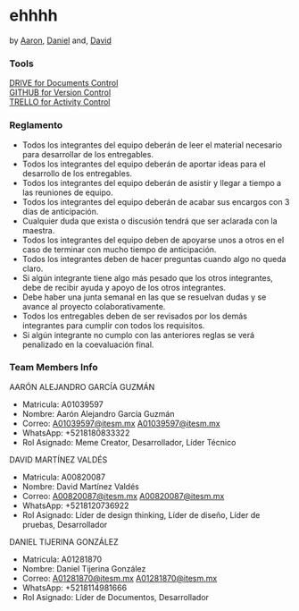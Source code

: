 # ehhhh
by [Aaron](https://github.com/AaronGarcia97), [Daniel](https://github.com/) and, [David](https://github.com/davidmtzv14)

### Tools
[DRIVE for Documents Control](https://drive.google.com/open?id=1YglsGfWJlcRiR-pK74-p_8k_tYZnN0bH)     
[GITHUB for Version Control](https://github.com/AaronGarcia97/ehhhh)    
[TRELLO for Activity Control](https://trello.com/b/szEzqH42/ehhhh-proyectofinal)

### Reglamento
- Todos los integrantes del equipo deberán de leer el material necesario para desarrollar de los entregables.
- Todos los integrantes del equipo deberán de aportar ideas para el desarrollo de los entregables.
- Todos los integrantes del equipo deberán de asistir y llegar a tiempo a las reuniones de equipo.
- Todos los integrantes del equipo deberán de acabar sus encargos con 3 días de anticipación.
- Cualquier duda que exista o discusión tendrá que ser aclarada con la maestra.
- Todos los integrantes del equipo deben de apoyarse unos a otros en el caso de terminar con mucho tiempo de anticipación.
- Todos los integrantes deben de hacer preguntas cuando algo no queda claro.
- Si algún integrante tiene algo más pesado que los otros integrantes, debe de recibir ayuda y apoyo de los otros integrantes.
- Debe haber una junta semanal en las que se resuelvan dudas y se avance al proyecto colaborativamente.
- Todos los entregables deben de ser revisados por los demás integrantes para cumplir con todos los requisitos.
- Si algún integrante no cumplo con las anteriores reglas se verá penalizado en la coevaluación final.

### Team Members Info

AARÓN ALEJANDRO GARCÍA GUZMÁN
- Matricula: A01039597
- Nombre: Aarón Alejandro García Guzmán
- Correo: A01039597@itesm.mx A01039597@itesm.mx
- WhatsApp: +5218180833322
- Rol Asignado: Meme Creator, Desarrollador, Líder Técnico

DAVID MARTÍNEZ VALDÉS
- Matricula: A00820087
- Nombre: David Martínez Valdés
- Correo: A00820087@itesm.mx A00820087@itesm.mx
- WhatsApp: +5218120736922
- Rol Asignado: Líder de design thinking, Líder de diseño, Líder de pruebas, Desarrollador

DANIEL TIJERINA GONZÁLEZ
- Matricula: A01281870
- Nombre: Daniel Tijerina González
- Correo: A01281870@itesm.mx A01281870@itesm.mx
- WhatsApp: +5218114981666
- Rol Asignado: Líder de Documentos, Desarrollador 
